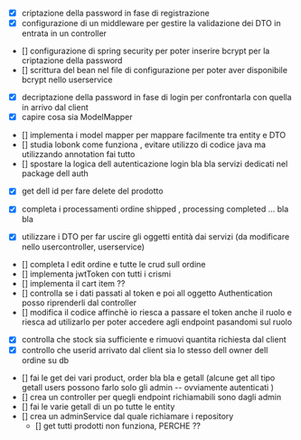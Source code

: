 - [x] criptazione della password in fase di registrazione
- [x] configurazione di un middleware per gestire la validazione dei DTO in entrata in un controller
- [] configurazione di spring security per poter inserire bcrypt per la criptazione della password
- [] scrittura del bean nel file di configurazione per poter aver disponibile bcrypt nello userservice
- [x] decriptazione della password in fase di login per confrontarla con quella in arrivo dal client
- [x] capire cosa sia ModelMapper
- [] implementa i model mapper per mappare facilmente tra entity e DTO
- [] studia lobonk come funziona , evitare utilizzo di codice java ma utilizzando annotation fai tutto
- [] spostare la logica dell autenticazione login bla bla servizi dedicati nel package dell auth
- [x] get dell id per fare delete del prodotto
- [x] completa i processamenti ordine shipped , processing completed ... bla bla
- [x] utilizzare i DTO per far uscire gli oggetti entità dai servizi (da modificare nello usercontroller, userservice)


- [] completa l edit ordine e tutte le crud sull ordine
- [] implementa jwtToken con tutti i crismi
- [] implementa il cart item ??
- [] controlla se i dati passati al token e poi all oggetto Authentication posso riprenderli dal controller
- [] modifica il codice affinchè io riesca a passare el token anche il ruolo e
  riesca ad utilizarlo per poter accedere agli endpoint pasandomi sul ruolo

-[x] controlla che stock sia sufficiente e rimuovi quantita richiesta dal client
-[x] controllo che userid arrivato dal client sia lo stesso dell owner dell ordine su db
- [] fai le get dei vari product, order bla bla e getall (alcune get all tipo getall users possono farlo solo gli
  admin -- ovviamente autenticati )
- [] crea un controller per quegli endpoint richiamabili sono dagli admin
- [] fai le varie getall di un po tutte le entity
- [] crea un adminService dal quale richiamare i repository
    - [] get tutti prodotti non funziona, PERCHE ?? 